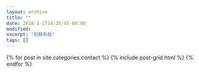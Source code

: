 ```yaml
---
layout: archive
title: ""
date: 2018-1-1T14:25:45-04:00
modified:
excerpt: "别联系我"
tags: []
---
```



<div class="tiles">
{% for post in site.categories.contact %}
  {% include post-grid.html %}
{% endfor %}
</div><!-- /.tiles 把所有categories 有 contact 的列出来-->
